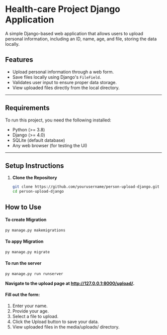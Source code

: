 # **Health-care Project Django Application**

A simple Django-based web application that allows users to upload personal information, including an ID, name, age, and file, storing the data locally.

## **Features**

- Upload personal information through a web form.
- Save files locally using Django's `FileField`.
- Validates user input to ensure proper data storage.
- View uploaded files directly from the local directory.

---

## **Requirements**

To run this project, you need the following installed:

- Python (>= 3.8)
- Django (>= 4.0)
- SQLite (default database)
- Any web browser (for testing the UI)

---

## **Setup Instructions**

1. **Clone the Repository**
   ```bash
   git clone https://github.com/yourusername/person-upload-django.git
   cd person-upload-django
   ```

## How to Use

#### To create Migration

```bash
py manage.py makemigrations
```

#### To appy Migration

```bash
py manage.py migrate
```

#### To run the server

```bash
py manage.py run runserver
```

**Navigate to the upload page at http://127.0.0.1:8000/upload/.**

#### Fill out the form:

1. Enter your name.
2. Provide your age.
3. Select a file to upload.
4. Click the Upload button to save your data.
5. View uploaded files in the media/uploads/ directory.
